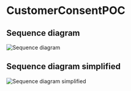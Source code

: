 # CustomerConsentPOC

## Sequence diagram

![Sequence diagram](https://rawgit.com/e-nettet/CustomerConsentPOC/master/sequence.svg)

## Sequence diagram simplified

![Sequence diagram simplified](https://rawgit.com/e-nettet/CustomerConsentPOC/master/sequence-simple.svg)

